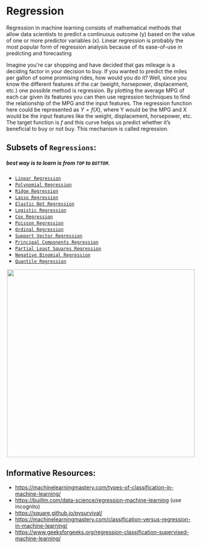 # Regression
Regression in machine learning consists of mathematical methods that allow data scientists to predict a continuous outcome (y) based on the value of one or more predictor variables (x). Linear regression is probably the most popular form of regression analysis because of its ease-of-use in predicting and forecasting

Imagine you're car shopping and have decided that gas mileage is a deciding factor in your decision to buy. If you wanted to predict the miles per gallon of some promising rides, how would you do it? Well, since you know the different features of the car (weight, horsepower, displacement, etc.) one possible method is regression. By plotting the average MPG of each car given its features you can then use regression techniques to find the relationship of the MPG and the input features. The regression function here could be represented as $Y = f(X)$, where Y would be the MPG and X would be the input features like the weight, displacement, horsepower, etc. The target function is $f$ and this curve helps us predict whether it’s beneficial to buy or not buy. This mechanism is called regression.

## Subsets of `Regressions`:
##### best way is to learn is from `TOP` to `BOTTOM`.  
- [`Linear Regression`](./linear_regression/README.md)
- [`Polynomial Regression`](./polynomial_regression/README.md)
- [`Ridge Regression`](./ridge_regression/README.md)
- [`Lasso Regression`](./lasso_regression/README.md)
- [`Elastic Net Regression`](./elastic_net_regression/README.md)
- [`Logistic Regression`](./logistic_regression/README.md)
- [`Cox Regression`](./cox_regression/README.md)
- [`Poisson Regression`](./poisson_regression/README.md)
- [`Ordinal Regression`](./ordinal_regression/README.md)
- [`Support Vector Regression`](./support_vector_regression/README.md)
- [`Principal Components Regression`](./principal_components_regression/README.md)
- [`Partial Least Squares Regression`](./partial_least_squares_regression/README.md)
- [`Negative Binomial Regression`](./negative_binomial_regression/README.md)
- [`Quantile Regression`](./quantile_regression/README.md)

<p align="center">
    <img src="https://static.javatpoint.com/tutorial/machine-learning/images/regression-vs-classification-in-machine-learning.png" width="500">
</p>

## Informative Resources:
+ https://machinelearningmastery.com/types-of-classification-in-machine-learning/
+ https://builtin.com/data-science/regression-machine-learning (use incognito)
+ https://square.github.io/pysurvival/
+ https://machinelearningmastery.com/classification-versus-regression-in-machine-learning/
+ https://www.geeksforgeeks.org/regression-classification-supervised-machine-learning/

